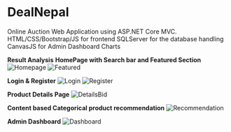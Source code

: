 # DealNepal

Online Auction Web Application using ASP.NET Core MVC.
HTML/CSS/Bootstrap/JS for frontend 
SQLServer for the database handling
CanvasJS for Admin Dashboard Charts

**Result Analysis**
**HomePage with Search bar and Featured Section**
![Homepage](https://user-images.githubusercontent.com/12298173/160250844-80410e34-8d0d-433d-9022-cee1d77feeb4.png)
![Featured](https://user-images.githubusercontent.com/12298173/160250850-6c3c899e-2efa-4d86-b599-b13169bfd815.png)

**Login & Register**
![Login](https://user-images.githubusercontent.com/12298173/160250387-2465f103-5dc7-4543-9ecf-5d8686b40649.png)
![Register](https://user-images.githubusercontent.com/12298173/160250402-f01f2949-e636-49bb-8592-509a9ccd7347.png)

**Product Details Page**
![DetailsBid](https://user-images.githubusercontent.com/12298173/160250860-337179a2-9d34-46e9-9987-6b2fe0d2ea17.png)

**Content based Categorical product recommendation**
![Recommendation](https://user-images.githubusercontent.com/12298173/160250407-f73ee031-7ecd-4705-b41b-a6006a8a110b.png)

**Admin Dashboard**
![Dashboard](https://user-images.githubusercontent.com/12298173/160250424-2daadb52-2443-47cc-a8b5-c0cd4e0f413c.png)
